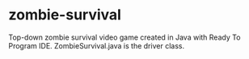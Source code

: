 # zombie-survival
Top-down zombie survival video game created in Java with Ready To Program IDE. ZombieSurvival.java is the driver class.
